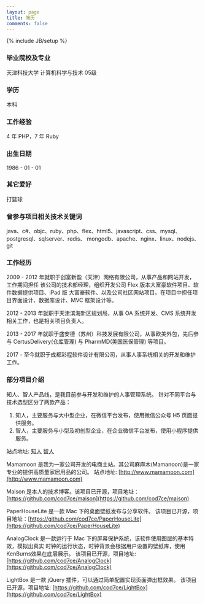 ```yaml
---
layout: page
title: 简历
comments: false
---
```

{% include JB/setup %}

### 毕业院校及专业

天津科技大学 计算机科学与技术 05级 

### 学历

本科

### 工作经验

4 年 PHP，7 年 Ruby

### 出生日期
1986 - 01 - 01

### 其它爱好 

打篮球

### 曾参与项目相关技术关键词
java、c#、objc、ruby、php、flex、html5、javascript、css、mysql、postgresql、sqlserver、redis、 mongodb、apache、nginx、linux、nodejs、git

### 工作经历

2009 - 2012 年就职于创富新盈（天津）网络有限公司，从事产品和网站开发，工作期间担任
该公司的技术部经理，组织开发公司 Flex 版本大富豪软件项目、软件数据提供项目、iPad 版
大富豪软件、以及公司社区网站项目。在项目中担任项目界面设计、数据库设计、MVC 框架设计等。

2012 - 2013 年就职于天津滨海新区规划局，从事 OA 系统开发、CMS 系统开发相关工作，也是相关项目负责人。

2013 - 2017 年就职于盛安德（苏州）科技发展有限公司，从事欧美外包，先后参与 CertusDelivery(仓库管理) 与 PharmMD(美国医保管理) 等项目。

2017 - 至今就职于成都彩程软件设计有限公司，从事人事系统相关的开发和维护工作。

### 部分项目介绍 

知人、智人产品线，是我目前参与开发和维护的人事管理系统。
针对不同平台与技术选型区分了两款产品：
1. 知人，主要服务与大中型企业，在微信平台发布，使用微信公众号 H5 页面提供服务。
2. 智人，主要服务与小型及初创型企业，在企业微信平台发布，使用小程序提供服务。

站点地址: [知人](https://www.zhiren.com)  [智人](https://x.zhiren.com)

Mamamoon 是我为一家公司开发的电商主站。其公司麻麻木(Mamanoon)是一家专业的提供高质量家居用品的公司。
站点地址: [http://www.mamamoon.com](http://www.mamamoon.com)

Maison 是本人的技术博客。该项目已开源，项目地址：[https://github.com/cod7ce/maison](https://github.com/cod7ce/maison)

PaperHouseLite 是一款 Mac 下的桌面壁纸发布与分享软件。
该项目已开源，项目地址：[https://github.com/cod7ce/PaperHouseLite](https://github.com/cod7ce/PaperHouseLite)

AnalogClock 是一款运行于 Mac 下的屏幕保护系统，该软件使用图层的基本特效，模拟出真实
时钟的运行状态，时钟背景会根据用户设置的壁纸库，使用KenBurns效果在底层展示。
该项目已开源，项目地址: [https://github.com/cod7ce/AnalogClock](https://github.com/cod7ce/AnalogClock)

LightBox 是一款 jQuery 插件，可以通过简单配置实现页面弹出框效果。
该项目已开源，项目地址: [https://github.com/cod7ce/LightBox](https://github.com/cod7ce/LightBox)

